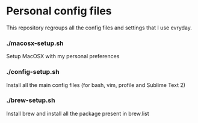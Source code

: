 Personal config files
=============

This repository regroups all the config files and settings that I use evryday.

### ./macosx-setup.sh
Setup MacOSX with my personal preferences

### ./config-setup.sh
Install all the main config files (for bash, vim, profile and Sublime Text 2)

### ./brew-setup.sh
Install brew and install all the package present in brew.list
